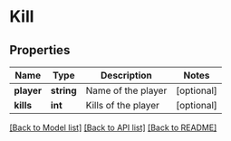 # Kill

## Properties
Name | Type | Description | Notes
------------ | ------------- | ------------- | -------------
**player** | **string** | Name of the player | [optional] 
**kills** | **int** | Kills of the player | [optional] 

[[Back to Model list]](../../README.md#documentation-for-models) [[Back to API list]](../../README.md#documentation-for-api-endpoints) [[Back to README]](../../README.md)


